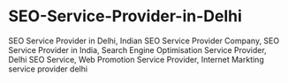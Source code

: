 # SEO-Service-Provider-in-Delhi
SEO Service Provider in Delhi, Indian SEO Service Provider Company, SEO Service Provider in India, Search Engine Optimisation Service Provider, Delhi SEO Service, Web Promotion Service Provider, Internet Markting service provider delhi
